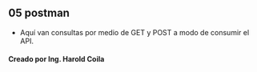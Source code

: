 
## 05 postman
- Aquí van consultas por medio de GET y POST a modo de consumir el API.

#### Creado por Ing. Harold Coila